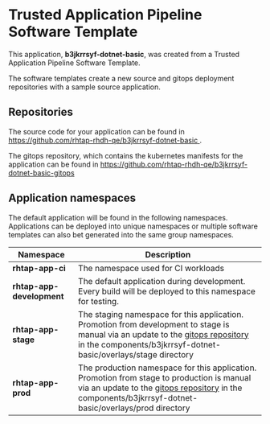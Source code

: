 # Trusted Application Pipeline Software Template

This application, **b3jkrrsyf-dotnet-basic**, was created from a Trusted Application Pipeline Software Template.

The software templates create a new source and gitops deployment repositories with a sample source application. 

## Repositories

The source code for your application can be found in [https://github.com/rhtap-rhdh-qe/b3jkrrsyf-dotnet-basic ](https://github.com/rhtap-rhdh-qe/b3jkrrsyf-dotnet-basic ).
 
The gitops repository, which contains the kubernetes manifests for the application can be found in 
[https://github.com/rhtap-rhdh-qe/b3jkrrsyf-dotnet-basic-gitops ](https://github.com/rhtap-rhdh-qe/b3jkrrsyf-dotnet-basic-gitops ) 

## Application namespaces 

The default application will be found in the following namespaces. Applications can be deployed into unique namespaces or multiple software templates can also bet generated into the same group namespaces.  

|  Namespace   |  Description   |  
| -------- | -------- |
| **rhtap-app-ci** | The namespace used for CI workloads |
| **rhtap-app-development** | The default application during development. Every build will be deployed to this namespace for testing. |
| **rhtap-app-stage** | The staging namespace for this application. Promotion from development to stage is manual via an update to the [gitops repository](https://github.com/rhtap-rhdh-qe/b3jkrrsyf-dotnet-basic-gitops ) in the components/b3jkrrsyf-dotnet-basic/overlays/stage directory |
| **rhtap-app-prod** | The production namespace for this application. Promotion from stage to production is manual via an update to the [gitops repository](https://github.com/rhtap-rhdh-qe/b3jkrrsyf-dotnet-basic-gitops ) in the components/b3jkrrsyf-dotnet-basic/overlays/prod directory |